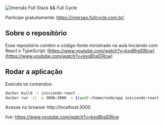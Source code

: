 ![Imersão Full Stack && Full Cycle](https://events-fullcycle.s3.amazonaws.com/events-fullcycle/static/site/img/grupo_4417.png)

Participe gratuitamente: https://imersao.fullcycle.com.br/

## Sobre o repositório
Esse repositório contém o código-fonte ministrado na aula Iniciando com React e TypeScript: [https://www.youtube.com/watch?v=kxoBhslDRcw](https://www.youtube.com/watch?v=kxoBhslDRcw)

## Rodar a aplicação

Execute os comandos:

```bash
docker build -t iniciando-react .
docker run -it -p 3000:3000 -v $(pwd):/home/node/app iniciando-react
```

Acesse no browser http://localhost:3000


live: https://www.youtube.com/watch?v=kxoBhslDRcw
